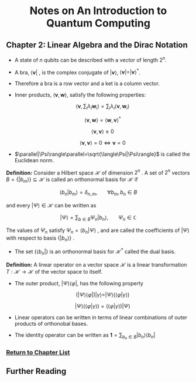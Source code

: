 
# <center>Notes on An Introduction to Quantum Computing</center>

## Chapter 2: Linear Algebra and the Dirac Notation

 * A state of $n$ qubits can be described with a vector of length $2^{n}$.

 * A bra, 
 $\langle\textbf{v}|$
 , is the complex conjugate of 
 $|\textbf{v}\rangle$, $\langle\textbf{v}| = |\textbf{v}\rangle^{*}$.

 * Therefore a bra is a row vector and a ket is a column vector.

 * Inner products, $\langle\textbf{v},\textbf{w}\rangle$, satisfy the following properties:

    $$\langle\textbf{v},\sum_{i}\lambda_{i}\textbf{w}_{i}\rangle = \sum_{i}\lambda_{i}\langle\textbf{v},\textbf{w}_{i}\rangle$$

    $$\langle\textbf{v},\textbf{w}\rangle=\langle\textbf{w},\textbf{v}\rangle^{*}$$

    $$\langle\textbf{v},\textbf{v}\rangle\geq 0$$ 

    $$\langle\textbf{v},\textbf{v}\rangle =0\Longleftrightarrow \textbf{v}=0$$

 * $\parallel|\Psi\rangle\parallel=\sqrt{\langle\Psi|\Psi\rangle}$ 
 is called the Euclidean norm.

 **Definition:** Consider a Hilbert space 
 $\mathcal{H}$
  of dimension 
$2^{n}$
. A set of 
$2^{n}$
 vectors 
$B=\{ |b_{m}\rangle \}\subseteq \mathcal{H}$
 is called an orthonormal basis for 
 $\mathcal{H}$
  if

 $$\langle b_{n}|b_{m}\rangle = \delta_{n,m}, \:\:\:\:\:\:\:\forall b_{m}, b_{n} \in B$$

 and every 
 $|\Psi\rangle \in \mathcal{H}$
  can be written as

 $$|\Psi\rangle =\sum_{b\in B}\Psi_{n}|b_{n}\rangle,\:\:\:\:\:\:\:\Psi_{n}\in\mathbb{C}$$

 The values of 
 $\Psi_{n}$
  satisfy 
$\Psi_{n}=\langle b_{n}|\Psi \rangle$
, and are called the coefficients of 
$| \Psi \rangle$
 with respect to basis 
 $\{ | b_{n} \rangle \}$
 .

 * The set 
 $\{ \langle b_{n}| \}$
  is an orthonormal basis for 
$\mathcal{H}^{*}$
 called the dual basis.

 **Definition:** A linear operator on a vector space $\mathcal{H}$ is a linear transformation $T:\mathcal{H}\to\mathcal{H}$ of the vector space to itself.

* The outer product, $|\Psi\rangle\langle\varphi|$, has the following property

    $$(|\Psi\rangle\langle\varphi|)|\gamma\rangle=|\Psi\rangle(\langle\varphi|\gamma\rangle)$$

    $$|\Psi\rangle(\langle\varphi|\gamma\rangle)=(\langle\varphi|\gamma\rangle)|\Psi\rangle$$

 * Linear operators can be written in terms of linear combinations of outer products of orthonobal bases.

  * The identity operator can be written as 
$\textbf{1}=\sum_{b_{n}\in B} |b_{n} \rangle\langle b_{n}|$

### <a href="https://phosgene89.github.io/quantum_computing/notes_kaye_etal">Return to Chapter List</a>

## Further Reading
